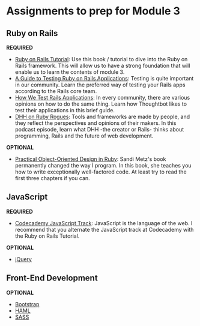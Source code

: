 # Assignments to prep for Module 3

## Ruby on Rails

**REQUIRED**

* [Ruby on Rails Tutorial](https://www.railstutorial.org/book): Use this book / tutorial to dive into the Ruby on Rails framework. This will allow us to have a strong foundation that will enable us to learn the contents of module 3.
* [A Guide to Testing Ruby on Rails Applications](http://guides.rubyonrails.org/testing.html): Testing is quite important in our community. Learn the preferred way of testing your Rails apps according to the Rails core team.
* [How We Test Rails Applications](http://robots.thoughtbot.com/how-we-test-rails-applications): In every community, there are various opinions on how to do the same thing. Learn how Thoughtbot likes to test their applications in this brief guide.
* [DHH on Ruby Rogues](http://devchat.tv/ruby-rogues/056-rr-david-heinemeier-hansson): Tools and frameworks are made by people, and they reflect the perspectives and opinions of their makers. In this podcast episode, learn what DHH -the creator or Rails- thinks about programming, Rails and the future of web development.

**OPTIONAL**

* [Practical Object-Oriented Design in Ruby](http://www.amazon.com/gp/product/0321721330): Sandi Metz's book permanently changed the way I program. In this book, she teaches you how to write exceptionally well-factored code. At least try to read the first three chapters if you can.

## JavaScript

**REQUIRED**

* [Codecademy JavaScript Track](http://www.codecademy.com/en/tracks/javascript): JavaScript is the language of the web. I recommend that you alternate the JavaScript track at Codecademy with the Ruby on Rails Tutorial.

**OPTIONAL**

* [jQuery](https://www.codeschool.com/courses/try-jquery)

## Front-End Development

**OPTIONAL**

* [Bootstrap](http://getbootstrap.com)
* [HAML](http://haml.info/tutorial.html)
* [SASS](http://sass-lang.com/guide)
